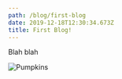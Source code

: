 ```yaml
---
path: /blog/first-blog
date: 2019-12-18T12:30:34.673Z
title: First Blog!
---
```

Blah blah

![Pumpkins](/assets/img_20191024_195158.jpg "Pumpkins")
